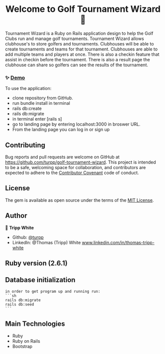 <h1 align="center">Welcome to Golf Tournament Wizard 👋</h1>
<p>


Tournament Wizard is a Ruby on Rails application design to help the Golf Clubs run and manage golf tournaments. Tournament Wizard allows clubhouse's to store golfers and tournaments. Clubhouses will be able to create tournaments and teams for that tournament. Clubhouses are able to add multiple teams and players at once. There is also a checkin feature that assist in checkin before the tournament. There is also a result page the clubhouse can share so golfers can see the results of the tournament.
</p>

### ✨ [Demo](https://www.youtube.com/watch?v=4heuGEGtJFI)

To use the application:
* clone repository from GitHub. 
* run bundle install in terminal
* rails db:create
* rails db:migrate
* in terminal enter [rails s]
* go to landing page by entering localhost:3000 in broswer URL.
* From the landing page you can log in or sign up




## Contributing

Bug reports and pull requests are welcome on GitHub at https://github.com/turpp/golf-tournament-wizard. This project is intended to be a safe, welcoming space for collaboration, and contributors are expected to adhere to the [Contributor Covenant](contributor-covenant.org) code of conduct.

## License

The gem is available as open source under the terms of the [MIT License](http://opensource.org/licenses/MIT).


## Author

👤 **Tripp White**

* Github: [@turpp](https://github.com/turpp)
* LinkedIn: @Thomas (Tripp) White www.linkedin.com/in/thomas-tripp-white

## Ruby version (2.6.1)
    

## Database initialization
    in order to get program up and running run:
    ```sh 
    rails db:migrate
    rails db:seed
    ```

## Main Technologies
* Ruby
* Ruby on Rails
* Bootstrap





